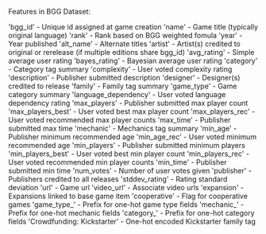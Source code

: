 Features in BGG Dataset:

'bgg_id' - Unique id assigned at game creation
'name' - Game title (typically original language)
'rank' - Rank based on BGG weighted fomula
'year' - Year published
'alt_name' - Alternate titles
'artist' - Artist(s) credited to original or rerelease (if multiple editions share bgg_id)
'avg_rating' - Simple average user rating
'bayes_rating' - Bayesian average user rating
'category' - Category tag summary
'complexity' - User voted complexity rating
'description' - Publisher submitted description
'designer' - Designer(s) credited to release
'family' - Family tag summary
'game_type' - Game category summary
'language_dependency' - User voted language dependency rating
'max_players' - Publisher submitted max player count
'max_players_best' - User voted best max player count
'max_players_rec' - User voted recommended max player counts
'max_time' - Publisher submitted max time
'mechanic' - Mechanics tag summary
'min_age' - Publisher minimum recommended age
'min_age_rec' - User voted minimum recommended age
'min_players' - Publisher submitted minimum players
'min_players_best' - User voted best min player count
'min_players_rec' - User voted recommended min player counts
'min_time' - Publisher submitted min time
'num_votes' - Number of user votes given
'publisher' - Publishers credited to all releases
'stddev_rating' - Rating standard deviation
'url' - Game url
'video_url' - Associate video urls
'expansion' - Expansions linked to base game item
'cooperative' - Flag for cooperative games
'game_type_' - Prefix for one-hot game type fields
'mechanic_' - Prefix for one-hot mechanic fields
'category_' - Prefix for one-hot category fields
'Crowdfunding: Kickstarter' - One-hot encoded Kickstarter family tag
